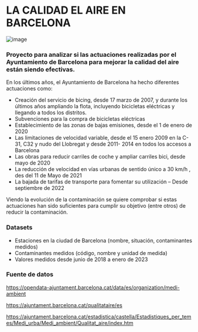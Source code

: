 
# LA CALIDAD EL AIRE EN BARCELONA

![image](https://user-images.githubusercontent.com/113755985/218514549-abb9b2a8-816b-440a-9591-18ea489e8f8a.png)


### Proyecto para analizar si las actuaciones realizadas por el Ayuntamiento de Barcelona para mejorar la calidad del aire están siendo efectivas.

 En los últimos años, el Ayuntamiento de Barcelona ha hecho diferentes actuaciones como:

- Creación del servicio de bicing, desde 17 marzo de 2007, y durante los últimos años ampliando la flota, incluyendo bicicletas eléctricas y llegando a todos los distritos. 
- Subvenciones para la compra de bicicletas eléctricas
- Establecimiento de las zonas de bajas emisiones, desde el 1 de enero de 2020
- Las limitaciones de velocidad variable, desde el 15 enero 2009 en la C-31, C32 y nudo del Llobregat y desde 2011- 2014 en todos los accesos a Barcelona 
- Las obras para reducir carriles de coche y ampliar carriles bici, desde mayo de 2020
- La reducción de velocidad en vías urbanas de sentido único a 30 km/h , des del 11 de Mayo de 2021
- La bajada de tarifas de transporte para fomentar su utilización – Desde septiembre de 2022

Viendo la evolución de la contaminación se quiere comprobar si estas actuaciones han sido suficientes para cumplir su objetivo (entre otros) de reducir la contaminación.

### Datasets

- Estaciones en la ciudad de Barcelona (nombre, situación, contaminantes medidos)
- Contaminantes medidos (código, nombre y unidad de medida)
- Valores medidos desde junio de 2018 a enero de 2023 

### Fuente de datos 

<https://opendata-ajuntament.barcelona.cat/data/es/organization/medi-ambient>

<https://ajuntament.barcelona.cat/qualitataire/es>

<https://ajuntament.barcelona.cat/estadistica/castella/Estadistiques_per_temes/Medi_urba/Medi_ambient/Qualitat_aire/index.htm>
